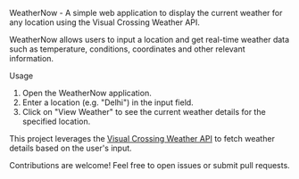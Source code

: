 WeatherNow - A simple web application to display the current weather for any location using the Visual Crossing Weather API.

WeatherNow allows users to input a location and get real-time weather data such as temperature, conditions, coordinates and other relevant information.

Usage
1. Open the WeatherNow application.<br>
2. Enter a location (e.g. "Delhi") in the input field.<br>
3. Click on "View Weather" to see the current weather details for the specified location.

This project leverages the <a href="https://www.visualcrossing.com/weather-api" target="_blank">Visual Crossing Weather API</a> to fetch weather details based on the user's input.

Contributions are welcome! Feel free to open issues or submit pull requests.
